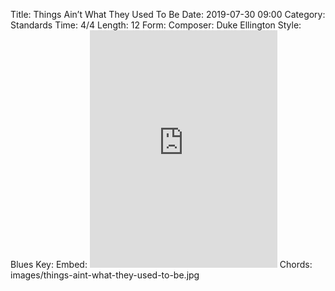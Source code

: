 Title: Things Ain’t What They Used To Be
Date: 2019-07-30 09:00
Category: Standards
Time: 4/4
Length: 12
Form:
Composer: Duke Ellington
Style: Blues
Key:
Embed: <iframe src="https://open.spotify.com/embed/user/thatdavidmiller/playlist/6am9nSkve9IgZ1jpCjMNkp" width="300" height="380" frameborder="0" allowtransparency="true" allow="encrypted-media"></iframe>
Chords: images/things-aint-what-they-used-to-be.jpg
